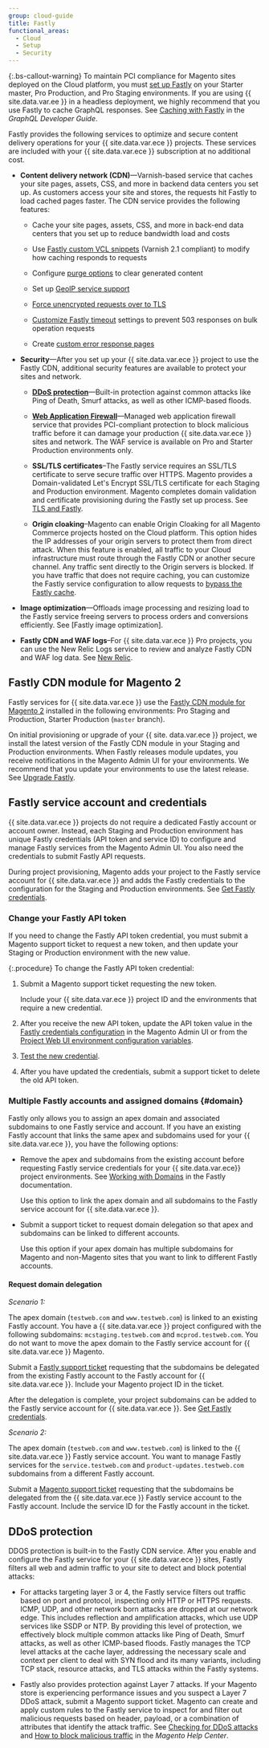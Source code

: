 ```yaml
---
group: cloud-guide
title: Fastly
functional_areas:
  - Cloud
  - Setup
  - Security
---
```


{:.bs-callout-warning}
To maintain PCI compliance for Magento sites deployed on the Cloud platform, you must [set up Fastly] on your Starter master, Pro Production, and Pro Staging environments. If you are using {{ site.data.var.ee }} in a headless deployment, we highly recommend that you use Fastly to cache GraphQL responses. See [Caching with Fastly] in the *GraphQL Developer Guide*.

Fastly provides the following services to optimize and secure content delivery operations for your {{ site.data.var.ece }} projects. These services are included with your {{ site.data.var.ece }} subscription at no additional cost.

-  **Content delivery network (CDN)**—Varnish-based service that caches your site pages, assets, CSS, and more in backend data centers you set up. As customers access your site and stores, the requests hit Fastly to load cached pages faster. The CDN service provides the following features:

   -  Cache your site pages, assets, CSS, and more in back-end data centers that you set up to reduce bandwidth load and costs

   -  Use [Fastly custom VCL snippets] (Varnish 2.1 compliant) to modify how caching responds to requests

   -  Configure [purge options] to clear generated content

   -  Set up [GeoIP service support]

   -  [Force unencrypted requests over to TLS]

   -  [Customize Fastly timeout] settings to prevent 503 responses on bulk operation requests

   -  Create [custom error response pages]

-  **Security**—After you set up your {{ site.data.var.ece }} project to use the Fastly CDN, additional security features are available to protect your sites and network.
   -  [**DDoS protection**](#ddos-protection)—Built-in protection against common attacks like Ping of Death, Smurf attacks, as well as other ICMP-based floods.

   -  **[Web Application Firewall]**—Managed web application firewall service that provides PCI-compliant protection to block malicious traffic before it can damage your production {{ site.data.var.ece }} sites and network. The WAF service is available on Pro and Starter Production environments only.

   -  **SSL/TLS certificates**–The Fastly service requires an SSL/TLS certificate to serve secure traffic over HTTPS. Magento provides a Domain-validated Let's Encrypt SSL/TLS certificate for each Staging and Production environment. Magento completes domain validation and certificate provisioning during the Fastly set up process. See [TLS and Fastly].

   -  **Origin cloaking**–Magento can enable Origin Cloaking for all Magento Commerce projects hosted on the Cloud platform. This option hides the IP addresses of your origin servers to protect them from direct attack. When this feature is enabled, all traffic to your Cloud infrastructure must route through the Fastly CDN or another secure channel. Any traffic sent directly to the Origin servers is blocked. If you have traffic that does not require caching, you can customize the Fastly service configuration to allow requests to [bypass the Fastly cache].

-  **Image optimization**—Offloads image processing and resizing load to the Fastly service freeing servers to process orders and conversions efficiently. See [Fastly image optimization].

-  **Fastly CDN and WAF logs**–For {{ site.data.var.ece }} Pro projects, you can use the New Relic Logs service to review and analyze Fastly CDN and WAF log data. See [New Relic].

## Fastly CDN module for Magento 2

Fastly services for {{ site.data.var.ece }} use the [Fastly CDN module for Magento 2] installed in the following environments: Pro Staging and Production, Starter Production (`master` branch).

On initial provisioning or upgrade of your {{ site. data.var.ece }} project, we install the latest version of the Fastly CDN module in your Staging and Production environments. When Fastly releases module updates, you receive notifications in the Magento Admin UI for your environments. We recommend that you update your environments to use the latest release. See [Upgrade Fastly].

## Fastly service account and credentials

{{ site.data.var.ece }} projects do not require a dedicated Fastly account or account owner. Instead, each Staging and Production environment has unique Fastly credentials (API token and service ID) to configure and manage Fastly services from the Magento Admin UI. You also need the credentials to submit Fastly API requests.

During project provisioning, Magento adds your project to the Fastly service account for {{ site.data.var.ece }} and adds the Fastly credentials to the configuration for the Staging and Production environments. See [Get Fastly credentials].

### Change your Fastly API token

If you need to change the Fastly API token credential, you must submit a Magento support ticket to request a new token, and then update your Staging or Production environment with the new value.

{:.procedure}
To change the Fastly API token credential:

1. Submit a Magento support ticket requesting the new token.

   Include your {{ site.data.var.ece }} project ID and the environments that require a new credential.

1. After you receive the new API token, update the API token value in the [Fastly credentials configuration] in the Magento Admin UI or from the [Project Web UI environment configuration variables].

1. [Test the new credential].

1. After you have updated the credentials, submit a support ticket to delete the old API token.

### Multiple Fastly accounts and assigned domains {#domain}

Fastly only allows you to assign an apex domain and associated subdomains to one Fastly service and account. If you have an existing Fastly account that links the same apex and subdomains used for your {{ site.data.var.ece }}, you have the following options:

-  Remove the apex and subdomains from the existing account before requesting Fastly service credentials for your {{ site.data.var.ece}} project environments. See [Working with Domains] in the Fastly documentation.

   Use this option to link the apex domain and all subdomains to the Fastly service account for {{ site.data.var.ece }}.

-  Submit a support ticket to request domain delegation so that apex and subdomains can be linked to different accounts.

   Use this option if your apex domain has multiple subdomains for Magento and non-Magento sites that you want to link to different Fastly accounts.

#### Request domain delegation

*Scenario 1:*

The apex domain (`testweb.com` and `www.testweb.com`) is linked to an existing Fastly account. You have a {{ site.data.var.ece }} project configured with the following subdomains: `mcstaging.testweb.com` and `mcprod.testweb.com`. You do not want to move the apex domain to the Fastly service account for {{ site.data.var.ece }} Magento.

Submit a [Fastly support ticket] requesting that the subdomains be delegated from the existing Fastly account to the Fastly account for {{ site.data.var.ece }}. Include your Magento project ID in the ticket.

After the delegation is complete, your project subdomains can be added to the Fastly service account for {{ site.data.var.ece }}. See [Get Fastly credentials].

*Scenario 2:*

The apex domain (`testweb.com` and `www.testweb.com`) is linked to the {{ site.data.var.ece }} Fastly service account. You want to manage Fastly services for the `service.testweb.com` and `product-updates.testweb.com` subdomains from a different Fastly account.

Submit a [Magento support ticket] requesting that the subdomains be delegated from the {{ site.data.var.ece }} Fastly service account to the Fastly account. Include the service ID for the Fastly account in the ticket.

## DDoS protection

DDOS protection is built-in to the Fastly CDN service. After you enable and configure the Fastly service for your {{ site.data.var.ece }} sites, Fastly filters all web and admin traffic to your site to detect and block potential attacks:

-  For attacks targeting layer 3 or 4, the Fastly service filters out traffic based on port and protocol, inspecting only HTTP or HTTPS requests. ICMP, UDP, and other network born attacks are dropped at our network edge. This includes reflection and amplification attacks, which use UDP services like SSDP or NTP. By providing this level of protection, we effectively block  multiple common attacks like Ping of Death, Smurf attacks, as well as other ICMP-based floods.  Fastly manages the TCP level attacks at the cache layer, addressing the necessary scale and context per client to deal with SYN flood and its many variants, including TCP stack, resource attacks, and TLS attacks within the Fastly systems.

-  Fastly also provides protection against Layer 7 attacks. If your Magento store is experiencing performance issues and you suspect a Layer 7 DDoS attack, submit a Magento support ticket. Magento can create and apply custom rules to the Fastly service to inspect for and filter out malicious requests based on header, payload, or a combination of attributes that identify the attack traffic. See [Checking for DDoS attacks][] and [How to block malicious traffic] in the *Magento Help Center*.

<!--Link definitions-->
[bypass the Fastly cache]: {{site.baseurl}}/cloud/cdn/fastly-vcl-bypass-to-origin.html
[Caching with Fastly]: {{site.baseurl}}/guides/v2.4/graphql/caching.html#caching-with-fastly
[Checking for DDoS attacks]: https://support.magento.com/hc/en-us/articles/360030941932
[custom error response pages]: {{site.baseurl}}/cloud/cdn/cloud-fastly-custom-response.html
[Customize Fastly timeout]: {{site.baseurl}}/cloud/cdn/configure-fastly-customize-cache.html#extend-fastly-timeout
[Fastly CDN module for Magento 2]: https://github.com/fastly/fastly-magento2
[Fastly credentials configuration]: {{site.baseurl}}/cloud/cdn/configure-fastly.html#test-the-fastly-credentials
[Fastly custom VCL snippets]: {{site.baseurl}}/cloud/cdn/cloud-vcl-custom-snippets.html
[Fastly image]: {{site.baseurl}}/cloud/cdn/fastly-image-optimization.html
[Fastly support ticket]: https://docs.fastly.com/products/support-description-and-sla#support-requests
[Force unencrypted requests over to TLS]: {{site.baseurl}}/cloud/cdn/configure-fastly-customize-cache.html#force-tls
[GeoIP service support]: {{site.baseurl}}/cloud/cdn/configure-fastly-customize-cache.html#configure-geoip-handling
[Get Fastly credentials]: {{site.baseurl}}/cloud/cdn/configure-fastly.html#cloud-fastly-creds
[How to block malicious traffic]: https://support.magento.com/hc/en-us/articles/360039447892-How-to-block-malicious-traffic-for-Magento-Commerce-Cloud-on-Fastly-level
[Magento support ticket]: https://support.magento.com/hc/en-us/articles/360000913794#submit-ticket
[New Relic]: {{site.baseurl}}/cloud/project/new-relic.html
[Project Web UI environment configuration variables]: {{site.baseurl}}/cloud/project/projects.html#environment-configuration-variables
[purge options]: {{site.baseurl}}/cloud/cdn/configure-fastly-customize-cache.html#configure-purge-options
[set up Fastly]: {{site.baseurl}}/cloud/cdn/configure-fastly.html
[Test the new credential]: {{site.baseurl}}/cloud/cdn/configure-fastly.html#test-the-fastly-credentials
[TLS and Fastly]: {{site.baseurl}}/cloud/cdn/configure-fastly.html#tls-and-fastly
[Upgrade Fastly]: {{site.baseurl}}/cloud/cdn/configure-fastly.html#upgrade
[Web Application Firewall]: {{site.baseurl}}/cloud/cdn/fastly-waf-service.html
[Working with Domains]: https://docs.fastly.com/en/guides/working-with-domains
[test the Fastly credentials]: {{site.baseurl}}/cloud/cdn/configure-fastly.html#test-the-fastly-credentials
